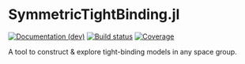# SymmetricTightBinding.jl

<!--[![Documentation (stable)][docs-stable-img]][docs-stable-url] -->
[![Documentation (dev)][docs-dev-img]][docs-dev-url] [![Build status][ci-status-img]][ci-status-url] [![Coverage][coverage-img]][coverage-url]

A tool to construct & explore tight-binding models in any space group.

[ci-status-img]:   https://github.com/CrystallineOrg/SymmetricTightBinding.jl/workflows/CI/badge.svg
[ci-status-url]:   https://github.com/CrystallineOrg/SymmetricTightBinding.jl/actions
[docs-dev-img]:    https://img.shields.io/badge/docs-dev-blue.svg
[docs-dev-url]:    https://CrystallineOrg.github.io/SymmetricTightBinding.jl/dev
[docs-stable-img]: https://img.shields.io/badge/docs-stable-blue.svg
[docs-stable-url]: https://CrystallineOrg.github.io/SymmetricTightBinding.jl/stable
[coverage-img]:    https://codecov.io/gh/CrystallineOrg/SymmetricTightBinding.jl/branch/main/graph/badge.svg
[coverage-url]:    https://codecov.io/gh/CrystallineOrg/SymmetricTightBinding.jl